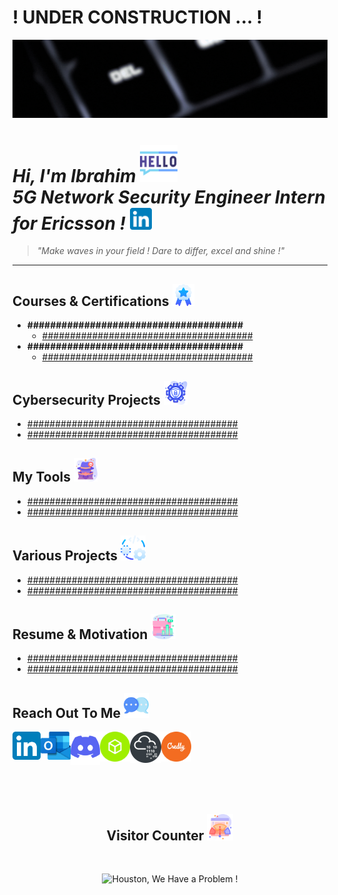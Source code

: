 # ! UNDER CONSTRUCTION ... !

<img alt="My banner GIF" src="https://github.com/IbrahimBenHariz/IbrahimBenHariz/blob/main/PortfolioResources/MyBannerGIF.gif"/>

# *Hi, I'm Ibrahim* <img alt="Hello Icon" width="60px" src="https://github.com/IbrahimBenHariz/IbrahimBenHariz/blob/main/PortfolioResources/Hello.png"/> </br> *5G Network Security Engineer Intern for Ericsson !* [<img alt="LinkedIn" width="35px" src="https://github.com/IbrahimBenHariz/IbrahimBenHariz/blob/main/PortfolioResources/LinkedInIcon.svg"/>][linkedin]

> *"Make waves in your field ! Dare to differ, excel and shine !"*

---

## Courses & Certifications <img alt="Courses & Certifications Icon" width="35px" src="https://github.com/IbrahimBenHariz/IbrahimBenHariz/blob/main/PortfolioResources/Courses%26Certifications.png"/>

- <b>######################################</b>
  - [######################################](https://github.com/IbrahimBenHariz)
- <b>######################################</b>
  - [######################################](https://github.com/IbrahimBenHariz)

## Cybersecurity Projects <img alt="Cybersecurity Projects Icon" width="38px" src="https://github.com/IbrahimBenHariz/IbrahimBenHariz/blob/main/PortfolioResources/CybersecurityProjects.png"/> 

- [######################################](https://github.com/IbrahimBenHariz)
- [######################################](https://github.com/IbrahimBenHariz)

## My Tools <img alt="My Tools Icon" width="38px" src="https://github.com/IbrahimBenHariz/IbrahimBenHariz/blob/main/PortfolioResources/MyTools.png"/>

- [######################################](https://github.com/IbrahimBenHariz)
- [######################################](https://github.com/IbrahimBenHariz)

## Various Projects <img alt="Various Projects Icon" width="40px" src="https://github.com/IbrahimBenHariz/IbrahimBenHariz/blob/main/PortfolioResources/VariousProjects.png"/>

- [######################################](https://github.com/IbrahimBenHariz)
- [######################################](https://github.com/IbrahimBenHariz)

## Resume & Motivation <img alt="Resume & Motivation Icon" width="40px" src="https://github.com/IbrahimBenHariz/IbrahimBenHariz/blob/main/PortfolioResources/Resume%26Motivation.png"/>

- [######################################](https://github.com/IbrahimBenHariz)
- [######################################](https://github.com/IbrahimBenHariz)

## Reach Out To Me <img alt="Contact Icon" width="40px" src="https://github.com/IbrahimBenHariz/IbrahimBenHariz/blob/main/PortfolioResources/ReachOutToMe.png"/>

[<img alt="LinkedIn" align="left" width="45px" src="https://github.com/IbrahimBenHariz/IbrahimBenHariz/blob/main/PortfolioResources/LinkedInIcon.svg"/>][linkedin]
[<img alt="Outlook" align="left" width="48px" src="https://github.com/IbrahimBenHariz/IbrahimBenHariz/blob/main/PortfolioResources/OutlookIcon.svg"/>][outlook]
[<img alt="Discord" align="left" width="47px" src="https://github.com/IbrahimBenHariz/IbrahimBenHariz/blob/main/PortfolioResources/DiscordIcon.svg"/>][discord]
[<img alt="Hack The Box" align="left" width="48px" src="https://github.com/IbrahimBenHariz/IbrahimBenHariz/blob/main/PortfolioResources/HackTheBoxIcon.svg"/>][hackthebox]
[<img alt="Try Hack Me" align="left" width="50px" src="https://github.com/IbrahimBenHariz/IbrahimBenHariz/blob/main/PortfolioResources/TryHackMeIcon.png"/>][tryhackme]
[<img alt="Credly" align="left" width="48px" src="https://github.com/IbrahimBenHariz/IbrahimBenHariz/blob/main/PortfolioResources/CredlyIcon.svg"/>][credly]

<br/><br/><br/><br/><br/><br/>

<h2 align="center">Visitor Counter <img alt="Resume & Motivation Icon" width="42px" src="https://github.com/IbrahimBenHariz/IbrahimBenHariz/blob/main/PortfolioResources/VisitorCounter.png"/></h2> <br/>

<p align="center"> 
  <img alt="Houston, We Have a Problem !" src="https://profile-counter.glitch.me/IbrahimBenHariz/count.svg"/>
</p>

[linkedin]: https://www.linkedin.com/in/ibrahim-benhariz
[outlook]: mailto:ibrahim.benhariz@outlook.com
[discord]: https://discord.com/users/1111590525066297464
[hackthebox]: https://app.hackthebox.com/profile/1525863
[tryhackme]: https://tryhackme.com/p/IbrahimBenHariz
[credly]: https://www.credly.com/users/ibrahim-ben-hariz
